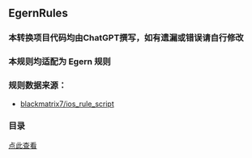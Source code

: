 EgernRules
---

### 本转换项目代码均由ChatGPT撰写，如有遗漏或错误请自行修改

### 本规则均适配为 Egern 规则

### 规则数据来源：

- [blackmatrix7/ios_rule_script](https://github.com/blackmatrix7/ios_rule_script/tree/master/rule/QuantumultX)

### 目录

[点此查看](https://github.com/Repcz/EgernRules/blob/X/Rules/README.md)
